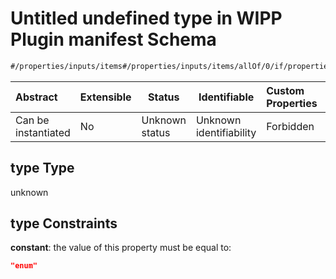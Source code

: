 # Untitled undefined type in WIPP Plugin manifest Schema

```txt
#/properties/inputs/items#/properties/inputs/items/allOf/0/if/properties/type
```




| Abstract            | Extensible | Status         | Identifiable            | Custom Properties | Additional Properties | Access Restrictions | Defined In                                                                  |
| :------------------ | ---------- | -------------- | ----------------------- | :---------------- | --------------------- | ------------------- | --------------------------------------------------------------------------- |
| Can be instantiated | No         | Unknown status | Unknown identifiability | Forbidden         | Allowed               | none                | [wipp-plugin.schema.json\*](wipp-plugin.schema.json "open original schema") |

## type Type

unknown

## type Constraints

**constant**: the value of this property must be equal to:

```json
"enum"
```
